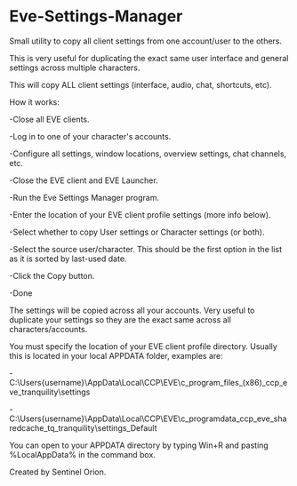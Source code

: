# Eve-Settings-Manager

Small utility to copy all client settings from one account/user to the others.

This is very useful for duplicating the exact same user interface and general settings across multiple characters.

This will copy ALL client settings (interface, audio, chat, shortcuts, etc).


How it works:

-Close all EVE clients.

-Log in to one of your character's accounts.

-Configure all settings, window locations, overview settings, chat channels, etc.

-Close the EVE client and EVE Launcher.

-Run the Eve Settings Manager program.

-Enter the location of your EVE client profile settings (more info below).

-Select whether to copy User settings or Character settings (or both).

-Select the source user/character. This should be the first option in the list as it is sorted by last-used date.

-Click the Copy button.

-Done


The settings will be copied across all your accounts. Very useful to duplicate your settings so they are the exact same across all characters/accounts.

You must specify the location of your EVE client profile directory. Usually this is located in your local APPDATA folder, examples are:

-C:\Users\{username}\AppData\Local\CCP\EVE\c_program_files_(x86)_ccp_eve_tranquility\settings

-C:\Users\{username}\AppData\Local\CCP\EVE\c_programdata_ccp_eve_sharedcache_tq_tranquility\settings_Default


You can open to your APPDATA directory by typing Win+R and pasting %LocalAppData% in the command box.

Created by Sentinel Orion.
